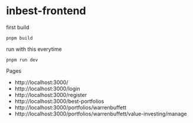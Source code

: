 # inbest-frontend

first build

```
pnpm build
```

run with this everytime

```
pnpm run dev
```

Pages

- http://localhost:3000/
- http://localhost:3000/login
- http://localhost:3000/register
- http://localhost:3000/best-portfolios
- http://localhost:3000/portfolios/warrenbuffett
- http://localhost:3000/portfolios/warrenbuffett/value-investing/manage

